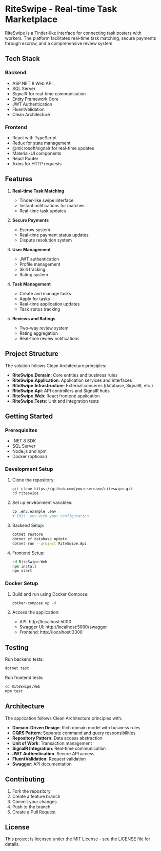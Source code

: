 # RiteSwipe - Real-time Task Marketplace

RiteSwipe is a Tinder-like interface for connecting task posters with workers. The platform facilitates real-time task matching, secure payments through escrow, and a comprehensive review system.

## Tech Stack

### Backend
- ASP.NET 8 Web API
- SQL Server
- SignalR for real-time communication
- Entity Framework Core
- JWT Authentication
- FluentValidation
- Clean Architecture

### Frontend
- React with TypeScript
- Redux for state management
- @microsoft/signalr for real-time updates
- Material-UI components
- React Router
- Axios for HTTP requests

## Features

1. **Real-time Task Matching**
   - Tinder-like swipe interface
   - Instant notifications for matches
   - Real-time task updates

2. **Secure Payments**
   - Escrow system
   - Real-time payment status updates
   - Dispute resolution system

3. **User Management**
   - JWT authentication
   - Profile management
   - Skill tracking
   - Rating system

4. **Task Management**
   - Create and manage tasks
   - Apply for tasks
   - Real-time application updates
   - Task status tracking

5. **Reviews and Ratings**
   - Two-way review system
   - Rating aggregation
   - Real-time review notifications

## Project Structure

The solution follows Clean Architecture principles:

- **RiteSwipe.Domain**: Core entities and business rules
- **RiteSwipe.Application**: Application services and interfaces
- **RiteSwipe.Infrastructure**: External concerns (database, SignalR, etc.)
- **RiteSwipe.Api**: API controllers and SignalR hubs
- **RiteSwipe.Web**: React frontend application
- **RiteSwipe.Tests**: Unit and integration tests

## Getting Started

### Prerequisites

- .NET 8 SDK
- SQL Server
- Node.js and npm
- Docker (optional)

### Development Setup

1. Clone the repository:
   ```bash
   git clone https://github.com/yourusername/riteswipe.git
   cd riteswipe
   ```

2. Set up environment variables:
   ```bash
   cp .env.example .env
   # Edit .env with your configuration
   ```

3. Backend Setup:
   ```bash
   dotnet restore
   dotnet ef database update
   dotnet run --project RiteSwipe.Api
   ```

4. Frontend Setup:
   ```bash
   cd RiteSwipe.Web
   npm install
   npm start
   ```

### Docker Setup

1. Build and run using Docker Compose:
   ```bash
   docker-compose up -d
   ```

2. Access the application:
   - API: http://localhost:5000
   - Swagger UI: http://localhost:5000/swagger
   - Frontend: http://localhost:3000

## Testing

Run backend tests:
```bash
dotnet test
```

Run frontend tests:
```bash
cd RiteSwipe.Web
npm test
```

## Architecture

The application follows Clean Architecture principles with:

- **Domain-Driven Design**: Rich domain model with business rules
- **CQRS Pattern**: Separate command and query responsibilities
- **Repository Pattern**: Data access abstraction
- **Unit of Work**: Transaction management
- **SignalR Integration**: Real-time communication
- **JWT Authentication**: Secure API access
- **FluentValidation**: Request validation
- **Swagger**: API documentation

## Contributing

1. Fork the repository
2. Create a feature branch
3. Commit your changes
4. Push to the branch
5. Create a Pull Request

## License

This project is licensed under the MIT License - see the LICENSE file for details.
